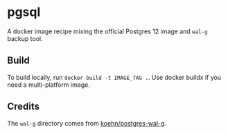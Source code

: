 # pgsql

A docker image recipe mixing the official Postgres 12 image and `wal-g` backup tool.

## Build

To build locally, run `docker build -t IMAGE_TAG .`.
Use docker buildx if you need a multi-platform image.

## Credits

The `wal-g` directory comes from [koehn/postgres-wal-g](https://gitlab.koehn.com/docker/postgres-wal-g).

